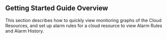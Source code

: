 ## Getting Started Guide Overview
This section describes how to quickly view monitoring graphs of the Cloud Resources, and set up alarm rules for a cloud resource to view Alarm Rules and Alarm History.
